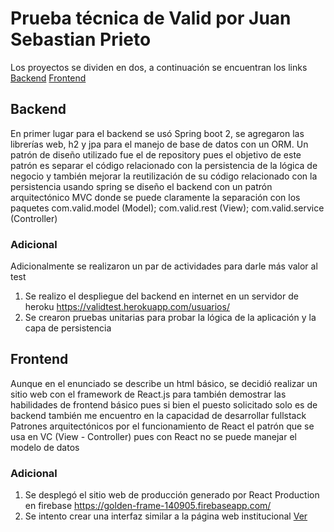 
# Prueba técnica de Valid por Juan Sebastian Prieto

Los proyectos se dividen en dos, a continuación se encuentran los links
[Backend](https://github.com/jsprieto10/backend)
[Frontend](https://github.com/jsprieto10/frontend)

## Backend
En primer lugar para el backend se usó Spring boot 2, se agregaron las librerías web, h2 y jpa para el manejo de base de datos con un ORM.
Un patrón de diseño utilizado fue el de repository pues el objetivo de este patrón es separar el código relacionado con la persistencia de la lógica de negocio y también mejorar la reutilización de su código relacionado con la persistencia usando spring se diseño el backend con un patrón arquitectónico
MVC donde se puede claramente la separación con los paquetes com.valid.model (Model); com.valid.rest (View); com.valid.service (Controller) 

### Adicional
Adicionalmente se realizaron un par de actividades para darle más valor al test
1. Se realizo el despliegue del backend en internet en un servidor de heroku https://validtest.herokuapp.com/usuarios/
2. Se crearon pruebas unitarias para probar la lógica de la aplicación y la capa de persistencia

## Frontend
Aunque en el enunciado se describe un html básico, se decidió realizar un sitio web con el framework de React.js para también demostrar las habilidades de frontend básico pues si bien el puesto solicitado solo es de backend también me encuentro en la capacidad de desarrollar fullstack
 Patrones arquitectónicos por el funcionamiento de React el patrón que se usa en VC (View - Controller) pues con React no se puede manejar el modelo de datos

### Adicional
1. Se desplegó el sitio web de producción generado por React Production en firebase https://golden-frame-140905.firebaseapp.com/
2. Se intento crear una interfaz similar a la página web institucional [Ver](https://valid.com/es/)

